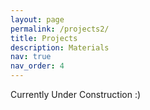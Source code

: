 ```yaml
---
layout: page
permalink: /projects2/
title: Projects
description: Materials
nav: true
nav_order: 4
---
```


Currently Under Construction :) 


